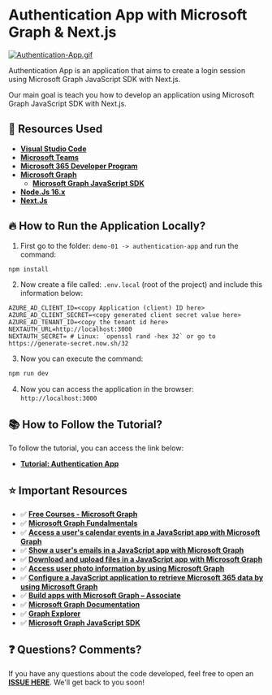 # Authentication App with Microsoft Graph & Next.js

[![Authentication-App.gif](https://i.postimg.cc/8k0t5jj6/Authentication-App.gif)](https://postimg.cc/yW0Fp6h1)

Authentication App is an application that aims to create a login session using Microsoft Graph JavaScript SDK with Next.js. 

Our main goal is teach you how to develop an application using Microsoft Graph JavaScript SDK with Next.js.

## 🚀 Resources Used

- **[Visual Studio Code](https://code.visualstudio.com/)**
- **[Microsoft Teams](https://www.microsoft.com/en-us/microsoft-teams/download-app?rtc=2)**
- **[Microsoft 365 Developer Program](https://developer.microsoft.com/en-us/microsoft-365/dev-program)**
- **[Microsoft Graph](https://developer.microsoft.com/en-us/graph)**
    * **[Microsoft Graph JavaScript SDK](https://github.com/microsoftgraph/msgraph-sdk-javascript)**
- **[Node.Js 16.x](https://nodejs.org/en/)**
- **[Next.Js](https://nextjs.org/learn/foundations/about-nextjs)**

## 🔥 How to Run the Application Locally?

1. First go to the folder: `demo-01 -> authentication-app` and run the command:

```bash
npm install
```

2. Now create a file called: `.env.local` (root of the project) and include this information below:

```env
AZURE_AD_CLIENT_ID=<copy Application (client) ID here>
AZURE_AD_CLIENT_SECRET=<copy generated client secret value here>
AZURE_AD_TENANT_ID=<copy the tenant id here>
NEXTAUTH_URL=http://localhost:3000
NEXTAUTH_SECRET= # Linux: `openssl rand -hex 32` or go to https://generate-secret.now.sh/32
```

3. Now you can execute the command:

```bash
npm run dev
```

4. Now you can access the application in the browser: `http://localhost:3000`

## 📚 How to Follow the Tutorial?

To follow the tutorial, you can access the link below:

- **[Tutorial: Authentication App](../tutorial-demo-01/01-intro.md)**

## ⭐️ Important Resources

- ✅ **[Free Courses - Microsoft Graph](https://docs.microsoft.com/en-us/training/browse/?products=ms-graph&resource_type=learning%20path)**
- ✅ **[Microsoft Graph Fundalmentals](https://learn.microsoft.com/en-us/training/paths/m365-msgraph-fundamentals/)**
- ✅ **[Access a user's calendar events in a JavaScript app with Microsoft Graph](https://learn.microsoft.com/en-us/training/modules/msgraph-access-user-events/)**
- ✅ **[Show a user's emails in a JavaScript app with Microsoft Graph](https://learn.microsoft.com/en-us/training/modules/msgraph-show-user-emails/)**
- ✅ **[Download and upload files in a JavaScript app with Microsoft Graph](https://learn.microsoft.com/en-us/training/modules/msgraph-manage-files/)**
- ✅ **[Access user photo information by using Microsoft Graph](https://learn.microsoft.com/en-us/training/modules/msgraph-user-photo-information/)**
- ✅ **[Configure a JavaScript application to retrieve Microsoft 365 data by using Microsoft Graph](https://learn.microsoft.com/en-us/training/modules/msgraph-javascript-app/)**
- ✅ **[Build apps with Microsoft Graph – Associate](https://learn.microsoft.com/en-us/training/paths/m365-msgraph-associate/)**
- ✅ **[Microsoft Graph Documentation](https://docs.microsoft.com/en-us/graph/)**
- ✅ **[Graph Explorer](https://developer.microsoft.com/en-us/graph/graph-explorer)**
- ✅ **[Microsoft Graph JavaScript SDK](https://github.com/microsoftgraph/msgraph-sdk-javascript)**

## ❓ Questions? Comments? 

If you have any questions about the code developed, feel free to open an **[ISSUE HERE](https://github.com/glaucia86/take-break-reminder-app/issues)**. We'll get back to you soon!
